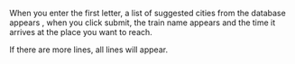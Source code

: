  When you enter the first letter, a list of suggested cities from the database appears
, when you click submit, 
the train name appears and the time it arrives at the place you want to reach.

If there are more lines, all lines will appear.
